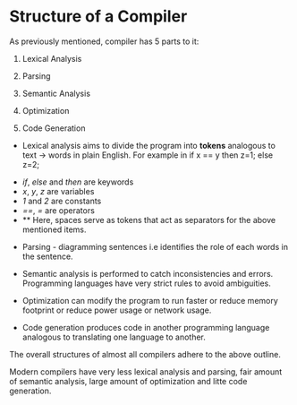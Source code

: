 # Structure of a Compiler

As previously mentioned, compiler has 5 parts to it: 

1. Lexical Analysis

2. Parsing

3. Semantic Analysis

4. Optimization

5. Code Generation

* Lexical analysis aims to divide the program into __tokens__ analogous to text -> words in plain English. 
For example in if x == y then z=1; else z=2;
- *if*, *else* and *then* are keywords
- *x*, *y*, *z* are variables
- *1* and *2* are constants
- *==*, *=* are operators
- ** Here, spaces serve as tokens that act as separators for the above mentioned items.

* Parsing - diagramming sentences i.e identifies the role of each words in the sentence.

* Semantic analysis is performed to catch inconsistencies and errors. Programming languages have very strict rules to avoid ambiguities.

* Optimization can modify the program to run faster or reduce memory footprint or reduce power usage or network usage.

* Code generation produces code in another programming language analogous to translating one language to another.

The overall structures of almost all compilers adhere to the above outline.

Modern compilers have very less lexical analysis and parsing, fair amount of semantic analysis, large amount of optimization and litte code generation.


